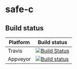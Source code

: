 # safe-c

## Build status

| Platform | Build status |
|----------|--------------|
| Travis   | [![Build Status](https://travis-ci.org/ErwinJanssen/safe-c.svg?branch=master)](https://travis-ci.org/ErwinJanssen/safe-c) |
| Appveyor | [![Build status](https://ci.appveyor.com/api/projects/status/ahyo5edfj58cr16r/branch/master?svg=true)](https://ci.appveyor.com/project/ErwinJanssen/safe-c/branch/master) |

